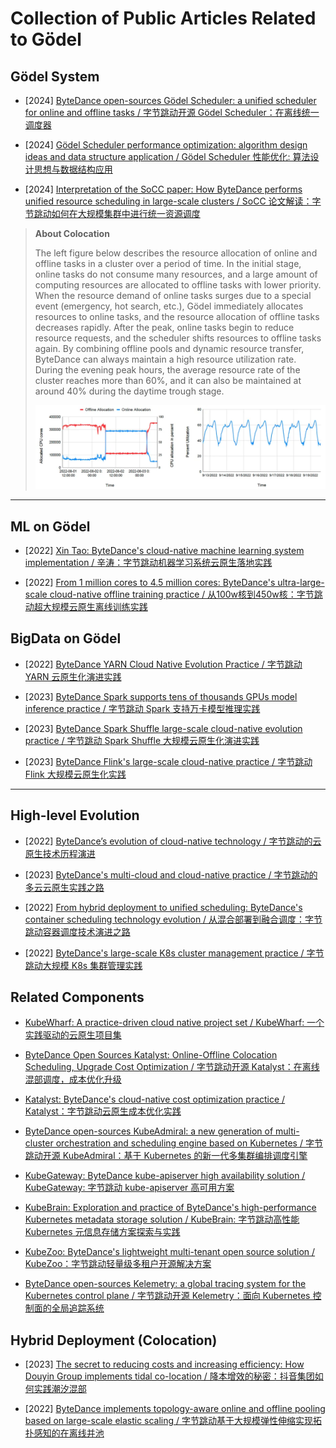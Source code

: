# Collection of Public Articles Related to Gödel

## Gödel System

-   [2024] [ByteDance open-sources Gödel Scheduler: a unified scheduler for online and offline tasks / 字节跳动开源 Gödel Scheduler：在离线统一调度器](https://mp.weixin.qq.com/s/771IUzZTC-fqBahC6RoeRA)

-   [2024] [Gödel Scheduler performance optimization: algorithm design ideas and data structure application / Gödel Scheduler 性能优化: 算法设计思想与数据结构应用](https://mp.weixin.qq.com/s/xEYR_vC9LDaka9-EwalqcA)

-   [2024] [Interpretation of the SoCC paper: How ByteDance performs unified resource scheduling in large-scale clusters / SoCC 论文解读：字节跳动如何在大规模集群中进行统一资源调度](https://mp.weixin.qq.com/s/1nLD3QykR1eLuV9umyOCYg)

> **About Colocation**
>
> The left figure below describes the resource allocation of online and offline tasks in a cluster over a period of time. In the initial stage, online tasks do not consume many resources, and a large amount of computing resources are allocated to offline tasks with lower priority. When the resource demand of online tasks surges due to a special event (emergency, hot search, etc.), Gödel immediately allocates resources to online tasks, and the resource allocation of offline tasks decreases rapidly. After the peak, online tasks begin to reduce resource requests, and the scheduler shifts resources to offline tasks again. By combining offline pools and dynamic resource transfer, ByteDance can always maintain a high resource utilization rate. During the evening peak hours, the average resource rate of the cluster reaches more than 60%, and it can also be maintained at around 40% during the daytime trough stage.
>
> ![colocation](https://raw.githubusercontent.com/binacs/blog/main/img/godel/colocation.webp)



---

## ML on Gödel

-   [2022] [Xin Tao: ByteDance's cloud-native machine learning system implementation / 辛涛：字节跳动机器学习系统云原生落地实践](https://mp.weixin.qq.com/s/D1qcC-bjlo2m3OwQ70lmRA)

-   [2022] [From 1 million cores to 4.5 million cores: ByteDance's ultra-large-scale cloud-native offline training practice / 从100w核到450w核：字节跳动超大规模云原生离线训练实践](https://mp.weixin.qq.com/s/uGBy-WpdjTMUy-7MQAZiww)



## BigData on Gödel

-   [2022] [ByteDance YARN Cloud Native Evolution Practice / 字节跳动 YARN 云原生化演进实践](https://mp.weixin.qq.com/s/a6P1ZrIoy6xlHrTG2-GNKQ)

-   [2023] [ByteDance Spark supports tens of thousands GPUs model inference practice / 字节跳动 Spark 支持万卡模型推理实践](https://mp.weixin.qq.com/s/57c9AlA34b-ofLmA8eZdxg)

-   [2023] [ByteDance Spark Shuffle large-scale cloud-native evolution practice / 字节跳动 Spark Shuffle 大规模云原生化演进实践](https://mp.weixin.qq.com/s/ohubEgwFpyzVYboY-0dX5A)

-   [2023] [ByteDance Flink's large-scale cloud-native practice / 字节跳动 Flink 大规模云原生化实践](https://mp.weixin.qq.com/s/a0w4NMcpetigk58YhANS6Q)



---

## High-level Evolution

-   [2022] [ByteDance’s evolution of cloud-native technology / 字节跳动的云原生技术历程演进](https://mp.weixin.qq.com/s/YM77RAZhkLiqZ3rqg3uXHA)

-   [2023] [ByteDance's multi-cloud and cloud-native practice / 字节跳动的多云云原生实践之路](https://mp.weixin.qq.com/s/rBys9jxNyArpZ_d2ah1E1A)
-   [2022] [From hybrid deployment to unified scheduling: ByteDance's container scheduling technology evolution / 从混合部署到融合调度：字节跳动容器调度技术演进之路](https://mp.weixin.qq.com/s/AKt-RQjFwDRD7tGBnrqkSQ)
-   [2022] [ByteDance's large-scale K8s cluster management practice / 字节跳动大规模 K8s 集群管理实践](https://mp.weixin.qq.com/s/suVOO9cdWsoHW6_foGbbhw)



##  Related Components

-   [KubeWharf: A practice-driven cloud native project set / KubeWharf: 一个实践驱动的云原生项目集](https://mp.weixin.qq.com/s/C2LP0Owqo1jSBKeNAVqsvw)

-   [ByteDance Open Sources Katalyst: Online-Offline Colocation Scheduling, Upgrade Cost Optimization / 字节跳动开源 Katalyst：在离线混部调度，成本优化升级](https://mp.weixin.qq.com/s/A5_1h3RLmDNazmAddbhYaA)

-   [Katalyst: ByteDance's cloud-native cost optimization practice / Katalyst：字节跳动云原生成本优化实践](https://mp.weixin.qq.com/s/d4R2mIzkd-7FIcNKK5S6LQ)

-   [ByteDance open-sources KubeAdmiral: a new generation of multi-cluster orchestration and scheduling engine based on Kubernetes / 字节跳动开源 KubeAdmiral：基于 Kubernetes 的新一代多集群编排调度引擎](https://mp.weixin.qq.com/s/aS18urPF8UB4K2I_9ECbHg)

-   [KubeGateway: ByteDance kube-apiserver high availability solution / KubeGateway: 字节跳动 kube-apiserver 高可用方案](https://mp.weixin.qq.com/s/sDxkXPmgtCknwtnwvg2EMw)

-   [KubeBrain: Exploration and practice of ByteDance's high-performance Kubernetes metadata storage solution / KubeBrain: 字节跳动高性能 Kubernetes 元信息存储方案探索与实践 ](https://mp.weixin.qq.com/s/lxukeguHP1l0BGKbAa89_Q)

-   [KubeZoo: ByteDance's lightweight multi-tenant open source solution / KubeZoo：字节跳动轻量级多租户开源解决方案](https://mp.weixin.qq.com/s/SUNuvFz4HBmFk-XDN0mINg)

-   [ByteDance open-sources Kelemetry: a global tracing system for the Kubernetes control plane / 字节跳动开源 Kelemetry：面向 Kubernetes 控制面的全局追踪系统](https://mp.weixin.qq.com/s/U-P9tZhX4rT5wTaSnqfoZg)



## Hybrid Deployment (Colocation)

-   [2023] [The secret to reducing costs and increasing efficiency: How Douyin Group implements tidal co-location / 降本增效的秘密：抖音集团如何实践潮汐混部](https://mp.weixin.qq.com/s/dRqge-_BnbK1WsmXo6OuBw)

-   [2022] [ByteDance implements topology-aware online and offline pooling based on large-scale elastic scaling / 字节跳动基于大规模弹性伸缩实现拓扑感知的在离线并池](https://mp.weixin.qq.com/s/CQJmH_er9pmh8Bm9Joh_Vg)

